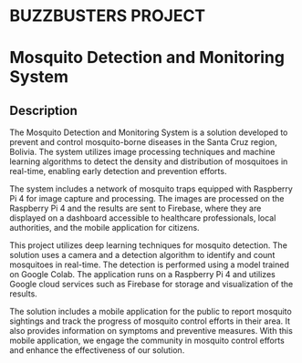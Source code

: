 # BUZZBUSTERS PROJECT

# Mosquito Detection and Monitoring System

## Description

The Mosquito Detection and Monitoring System is a solution developed to prevent and control mosquito-borne diseases in the Santa Cruz region, Bolivia. The system utilizes image processing techniques and machine learning algorithms to detect the density and distribution of mosquitoes in real-time, enabling early detection and prevention efforts.

The system includes a network of mosquito traps equipped with Raspberry Pi 4 for image capture and processing. The images are processed on the Raspberry Pi 4 and the results are sent to Firebase, where they are displayed on a dashboard accessible to healthcare professionals, local authorities, and the mobile application for citizens.

This project utilizes deep learning techniques for mosquito detection. The solution uses a camera and a detection algorithm to identify and count mosquitoes in real-time. The detection is performed using a model trained on Google Colab. The application runs on a Raspberry Pi 4 and utilizes Google cloud services such as Firebase for storage and visualization of the results.

The solution includes a mobile application for the public to report mosquito sightings and track the progress of mosquito control efforts in their area. It also provides information on symptoms and preventive measures. With this mobile application, we engage the community in mosquito control efforts and enhance the effectiveness of our solution.
